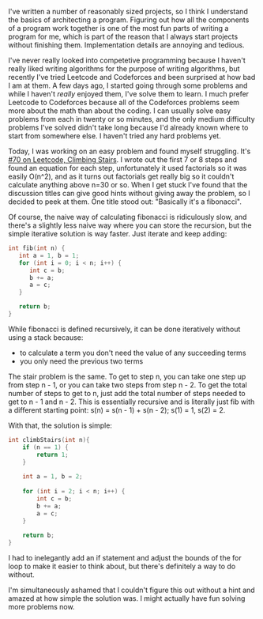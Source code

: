 
I've written a number of reasonably sized projects, so I think I understand the basics of architecting a program. Figuring out how all the components of a program work together is one of the most fun parts of writing a program for me, which is part of the reason that I always start projects without finishing them. Implementation details are annoying and tedious.

I've never really looked into competetive programming because I haven't really liked writing algorithms for the purpose of writing algorithms, but recently I've tried Leetcode and Codeforces and been surprised at how bad I am at them. A few days ago, I started going through some problems and while I haven't *really* enjoyed them, I've solve them to learn. I much prefer Leetcode to Codeforces because all of the Codeforces problems seem more about the math than about the coding. I can usually solve easy problems from each in twenty or so minutes, and the only medium difficulty problems I've solved didn't take long because I'd already known where to start from somewhere else. I haven't tried any hard problems yet.

Today, I was working on an easy problem and found myself struggling. It's [#70 on Leetcode, Climbing Stairs](https://leetcode.com/problems/climbing-stairs/). I wrote out the first 7 or 8 steps and found an equation for each step, unfortunately it used factorials so it was easily O(n^2), and as it turns out factorials get really big so it couldn't calculate anything above n=30 or so. When I get stuck I've found that the discussion titles can give good hints without giving away the problem, so I decided to peek at them. One title stood out: "Basically it's a fibonacci". 

Of course, the naive way of calculating fibonacci is ridiculously slow, and there's a slightly less naive way where you can store the recursion, but the simple iterative solution is way faster. Just iterate and keep adding:

```c
int fib(int n) {
   int a = 1, b = 1;
   for (int i = 0; i < n; i++) {
      int c = b;
      b += a;
      a = c;
   }

   return b;
}
```

While fibonacci is defined recursively, it can be done iteratively without using a stack because:
- to calculate a term you don't need the value of any succeeding terms
- you only need the previous two terms

The stair problem is the same. To get to step n, you can take one step up from step n - 1, or you can take two steps from step n - 2. To get the total number of steps to get to n, just add the total number of steps needed to get to n - 1 and n - 2. This is essentially recursive and is literally just fib with a different starting point: s(n) = s(n - 1) + s(n - 2); s(1) = 1, s(2) = 2.

With that, the solution is simple:
```c
int climbStairs(int n){
    if (n == 1) {
        return 1;
    } 
    
    int a = 1, b = 2;
    
    for (int i = 2; i < n; i++) {
        int c = b;
        b += a;
        a = c;
    }
    
    return b;
}
```

I had to inelegantly add an if statement and adjust the bounds of the for loop to make it easier to think about, but there's definitely a way to do without.

I'm simultaneously ashamed that I couldn't figure this out without a hint and amazed at how simple the solution was. I might actually have fun solving more problems now.
